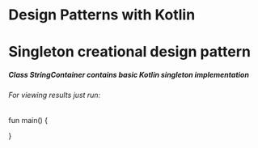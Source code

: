 # Design Patterns with Kotlin
# Singleton creational design pattern

##### Class **StringContainer** contains basic Kotlin singleton implementation

###### For viewing results just run:
fun main() {
    
}